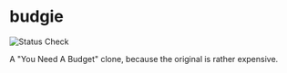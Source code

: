 # budgie

![Status Check](https://github.com/feroldi/budgie/workflows/Rust/badge.svg)

A "You Need A Budget" clone, because the original is rather expensive.
